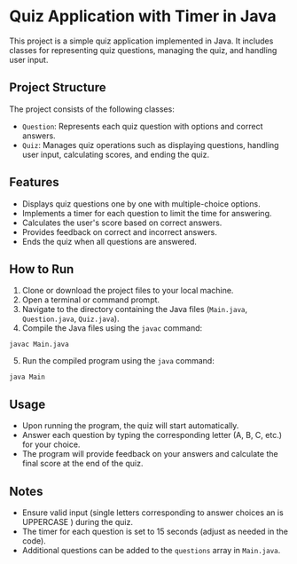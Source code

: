 # Quiz Application with Timer in Java

This project is a simple quiz application implemented in Java. It includes classes for representing quiz questions, managing the quiz, and handling user input.

## Project Structure

The project consists of the following classes:
- `Question`: Represents each quiz question with options and correct answers.
- `Quiz`: Manages quiz operations such as displaying questions, handling user input, calculating scores, and ending the quiz.

## Features

- Displays quiz questions one by one with multiple-choice options.
- Implements a timer for each question to limit the time for answering.
- Calculates the user's score based on correct answers.
- Provides feedback on correct and incorrect answers.
- Ends the quiz when all questions are answered.

## How to Run

1. Clone or download the project files to your local machine.
2. Open a terminal or command prompt.
3. Navigate to the directory containing the Java files (`Main.java`, `Question.java`, `Quiz.java`).
4. Compile the Java files using the `javac` command:
```
javac Main.java
```
5. Run the compiled program using the `java` command:
```
java Main
```
## Usage

- Upon running the program, the quiz will start automatically.
- Answer each question by typing the corresponding letter (A, B, C, etc.) for your choice.
- The program will provide feedback on your answers and calculate the final score at the end of the quiz.

## Notes

- Ensure valid input (single letters corresponding to answer choices an is  UPPERCASE ) during the quiz.
- The timer for each question is set to 15 seconds (adjust as needed in the code).
- Additional questions can be added to the `questions` array in `Main.java`.

